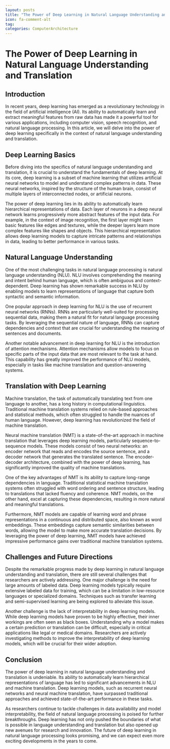 ```yaml
---
layout: posts
title: "The Power of Deep Learning in Natural Language Understanding and Translation"
icon: fa-comment-alt
tag:      
categories: ComputerArchitecture
---
```



# The Power of Deep Learning in Natural Language Understanding and Translation

## Introduction

In recent years, deep learning has emerged as a revolutionary technology in the field of artificial intelligence (AI). Its ability to automatically learn and extract meaningful features from raw data has made it a powerful tool for various applications, including computer vision, speech recognition, and natural language processing. In this article, we will delve into the power of deep learning specifically in the context of natural language understanding and translation.

## Deep Learning Basics

Before diving into the specifics of natural language understanding and translation, it is crucial to understand the fundamentals of deep learning. At its core, deep learning is a subset of machine learning that utilizes artificial neural networks to model and understand complex patterns in data. These neural networks, inspired by the structure of the human brain, consist of multiple layers of interconnected nodes, or artificial neurons.

The power of deep learning lies in its ability to automatically learn hierarchical representations of data. Each layer of neurons in a deep neural network learns progressively more abstract features of the input data. For example, in the context of image recognition, the first layer might learn basic features like edges and textures, while the deeper layers learn more complex features like shapes and objects. This hierarchical representation allows deep learning models to capture intricate patterns and relationships in data, leading to better performance in various tasks.

## Natural Language Understanding

One of the most challenging tasks in natural language processing is natural language understanding (NLU). NLU involves comprehending the meaning and intent behind human language, which is often ambiguous and context-dependent. Deep learning has shown remarkable success in NLU by enabling models to learn representations of language that capture both syntactic and semantic information.

One popular approach in deep learning for NLU is the use of recurrent neural networks (RNNs). RNNs are particularly well-suited for processing sequential data, making them a natural fit for natural language processing tasks. By leveraging the sequential nature of language, RNNs can capture dependencies and context that are crucial for understanding the meaning of sentences and documents.

Another notable advancement in deep learning for NLU is the introduction of attention mechanisms. Attention mechanisms allow models to focus on specific parts of the input data that are most relevant to the task at hand. This capability has greatly improved the performance of NLU models, especially in tasks like machine translation and question-answering systems.

## Translation with Deep Learning

Machine translation, the task of automatically translating text from one language to another, has a long history in computational linguistics. Traditional machine translation systems relied on rule-based approaches and statistical methods, which often struggled to handle the nuances of human language. However, deep learning has revolutionized the field of machine translation.

Neural machine translation (NMT) is a state-of-the-art approach in machine translation that leverages deep learning models, particularly sequence-to-sequence models. These models consist of two neural networks: an encoder network that reads and encodes the source sentence, and a decoder network that generates the translated sentence. The encoder-decoder architecture, combined with the power of deep learning, has significantly improved the quality of machine translations.

One of the key advantages of NMT is its ability to capture long-range dependencies in language. Traditional statistical machine translation systems often struggled with word ordering and sentence structure, leading to translations that lacked fluency and coherence. NMT models, on the other hand, excel at capturing these dependencies, resulting in more natural and meaningful translations.

Furthermore, NMT models are capable of learning word and phrase representations in a continuous and distributed space, also known as word embeddings. These embeddings capture semantic similarities between words, allowing the model to make more accurate translation decisions. By leveraging the power of deep learning, NMT models have achieved impressive performance gains over traditional machine translation systems.

## Challenges and Future Directions

Despite the remarkable progress made by deep learning in natural language understanding and translation, there are still several challenges that researchers are actively addressing. One major challenge is the need for large amounts of labeled data. Deep learning models typically require extensive labeled data for training, which can be a limitation in low-resource languages or specialized domains. Techniques such as transfer learning and semi-supervised learning are being explored to alleviate this issue.

Another challenge is the lack of interpretability in deep learning models. While deep learning models have proven to be highly effective, their inner workings are often seen as black boxes. Understanding why a model makes a certain prediction or translation can be difficult, especially in critical applications like legal or medical domains. Researchers are actively investigating methods to improve the interpretability of deep learning models, which will be crucial for their wider adoption.

## Conclusion

The power of deep learning in natural language understanding and translation is undeniable. Its ability to automatically learn hierarchical representations of language has led to significant advancements in NLU and machine translation. Deep learning models, such as recurrent neural networks and neural machine translation, have surpassed traditional approaches and achieved state-of-the-art performance in these tasks.

As researchers continue to tackle challenges in data availability and model interpretability, the field of natural language processing is poised for further breakthroughs. Deep learning has not only pushed the boundaries of what is possible in language understanding and translation but also opened up new avenues for research and innovation. The future of deep learning in natural language processing looks promising, and we can expect even more exciting developments in the years to come.